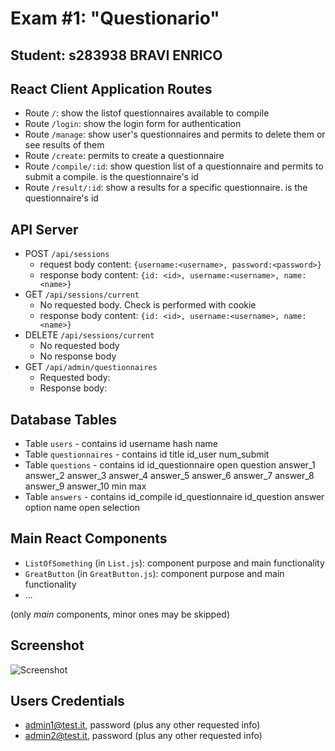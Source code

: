 # Exam #1: "Questionario"
## Student: s283938 BRAVI ENRICO 

## React Client Application Routes

- Route `/`: show the listof questionnaires available to compile
- Route `/login`: show the login form for authentication
- Route `/manage`: show user's questionnaires and permits to delete them or see results of them
- Route `/create`: permits to create a questionnaire
- Route `/compile/:id`: show question list of a questionnaire and permits to submit a compile. <id> is the questionnaire's id 
- Route `/result/:id`: show a results for a specific questionnaire. <id> is the questionnaire's id

## API Server

- POST `/api/sessions`
  - request body content: `{username:<username>, password:<password>}`
  - response body content: `{id: <id>, username:<username>, name:<name>}`
- GET `/api/sessions/current`
  - No requested body. Check is performed with cookie
  - response body content: `{id: <id>, username:<username>, name:<name>}`
- DELETE `/api/sessions/current`
  - No requested body
  - No response body
- GET `/api/admin/questionnaires`
  - Requested body: 
  - Response body: 

## Database Tables

- Table `users` - contains id username hash name
- Table `questionnaires` - contains id title id_user num_submit
- Table `questions` - contains id id_questionnaire open question answer_1 answer_2 answer_3 answer_4 answer_5 answer_6 answer_7 answer_8 answer_9 answer_10 min max
- Table `answers` - contains id_compile id_questionnaire id_question answer option name open selection

## Main React Components

- `ListOfSomething` (in `List.js`): component purpose and main functionality
- `GreatButton` (in `GreatButton.js`): component purpose and main functionality
- ...

(only _main_ components, minor ones may be skipped)

## Screenshot

![Screenshot](./img/screenshot.jpg)

## Users Credentials

- admin1@test.it, password (plus any other requested info)
- admin2@test.it, password (plus any other requested info)
